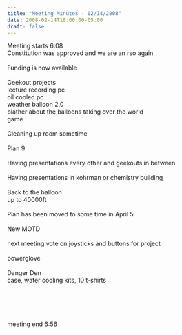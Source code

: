 ```yaml
---
title: "Meeting Minutes - 02/14/2008"
date: 2008-02-14T18:00:00-05:00
draft: false
---
```


Meeting starts 6:08<br />
Constitution was approved and we are an rso again<br />
<br />
Funding is now available<br />
<br />
Geekout projects<br />
lecture recording pc<br />
oil cooled pc<br />
weather balloon 2.0<br />
blather about the balloons taking over the world<br />
game<br />
<br />
Cleaning up room sometime<br />
<br />
Plan 9<br />
<br />
Having presentations every other and geekouts in between<br />
<br />
Having presentations in kohrman or chemistry building<br />
<br />
Back to the balloon<br />
up to 40000ft<br />
<br />
Plan has been moved to some time in April 5<br />
<br />
New MOTD <br />
<br />
next meeting vote on joysticks and buttons for project<br />
<br />
powerglove<br />
<br />
Danger Den<br />
case, water cooling kits, 10 t-shirts<br />
<br />
<br />
<br />
<br />
<br />
meeting end 6:56<br />
<br />
